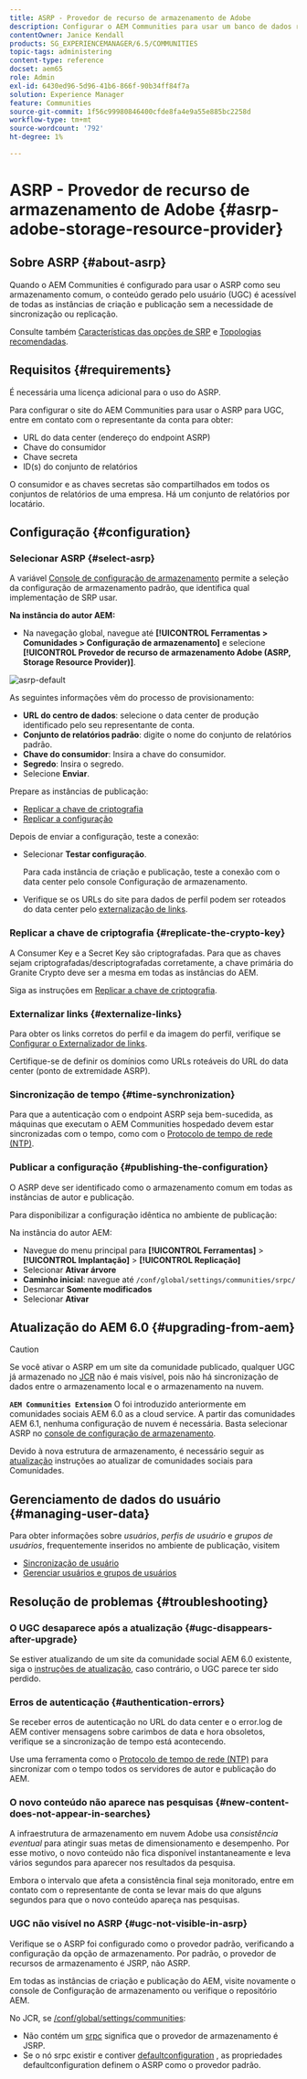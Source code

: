 ```yaml
---
title: ASRP - Provedor de recurso de armazenamento de Adobe
description: Configurar o AEM Communities para usar um banco de dados relacional como seu armazenamento comum
contentOwner: Janice Kendall
products: SG_EXPERIENCEMANAGER/6.5/COMMUNITIES
topic-tags: administering
content-type: reference
docset: aem65
role: Admin
exl-id: 6430ed96-5d96-41b6-866f-90b34ff84f7a
solution: Experience Manager
feature: Communities
source-git-commit: 1f56c99980846400cfde8fa4e9a55e885bc2258d
workflow-type: tm+mt
source-wordcount: '792'
ht-degree: 1%

---
```


# ASRP - Provedor de recurso de armazenamento de Adobe {#asrp-adobe-storage-resource-provider}

## Sobre ASRP {#about-asrp}

Quando o AEM Communities é configurado para usar o ASRP como seu armazenamento comum, o conteúdo gerado pelo usuário (UGC) é acessível de todas as instâncias de criação e publicação sem a necessidade de sincronização ou replicação.

Consulte também [Características das opções de SRP](/help/communities/working-with-srp.md#characteristics-of-srp-options) e [Topologias recomendadas](/help/communities/topologies.md).

## Requisitos {#requirements}

É necessária uma licença adicional para o uso do ASRP.

Para configurar o site do AEM Communities para usar o ASRP para UGC, entre em contato com o representante da conta para obter:

* URL do data center (endereço do endpoint ASRP)
* Chave do consumidor
* Chave secreta
* ID(s) do conjunto de relatórios

O consumidor e as chaves secretas são compartilhados em todos os conjuntos de relatórios de uma empresa. Há um conjunto de relatórios por locatário.

## Configuração {#configuration}

### Selecionar ASRP {#select-asrp}

A variável [Console de configuração de armazenamento](/help/communities/srp-config.md) permite a seleção da configuração de armazenamento padrão, que identifica qual implementação de SRP usar.

**Na instância do autor AEM:**

* Na navegação global, navegue até **[!UICONTROL Ferramentas > Comunidades > Configuração de armazenamento]** e selecione **[!UICONTROL Provedor de recurso de armazenamento Adobe (ASRP, Storage Resource Provider)]**.

![asrp-default](assets/asrp-default.png)

As seguintes informações vêm do processo de provisionamento:

* **URL do centro de dados**: selecione o data center de produção identificado pelo seu representante de conta.
* **Conjunto de relatórios padrão**: digite o nome do conjunto de relatórios padrão.
* **Chave do consumidor**: Insira a chave do consumidor.
* **Segredo**: Insira o segredo.
* Selecione **Enviar**.

Prepare as instâncias de publicação:

* [Replicar a chave de criptografia](#replicate-the-crypto-key)
* [Replicar a configuração](#publishing-the-configuration)

Depois de enviar a configuração, teste a conexão:

* Selecionar **Testar configuração**.

  Para cada instância de criação e publicação, teste a conexão com o data center pelo console Configuração de armazenamento.

* Verifique se os URLs do site para dados de perfil podem ser roteados do data center pelo [externalização de links](#externalize-links).

### Replicar a chave de criptografia {#replicate-the-crypto-key}

A Consumer Key e a Secret Key são criptografadas. Para que as chaves sejam criptografadas/descriptografadas corretamente, a chave primária do Granite Crypto deve ser a mesma em todas as instâncias do AEM.

Siga as instruções em [Replicar a chave de criptografia](/help/communities/deploy-communities.md#replicate-the-crypto-key).

### Externalizar links {#externalize-links}

Para obter os links corretos do perfil e da imagem do perfil, verifique se [Configurar o Externalizador de links](/help/sites-developing/externalizer.md).

Certifique-se de definir os domínios como URLs roteáveis do URL do data center (ponto de extremidade ASRP).

### Sincronização de tempo {#time-synchronization}

Para que a autenticação com o endpoint ASRP seja bem-sucedida, as máquinas que executam o AEM Communities hospedado devem estar sincronizadas com o tempo, como com o [Protocolo de tempo de rede (NTP)](https://www.ntp.org/).

### Publicar a configuração {#publishing-the-configuration}

O ASRP deve ser identificado como o armazenamento comum em todas as instâncias de autor e publicação.

Para disponibilizar a configuração idêntica no ambiente de publicação:

Na instância do autor AEM:

* Navegue do menu principal para **[!UICONTROL Ferramentas]** > **[!UICONTROL Implantação]** > **[!UICONTROL Replicação]**
* Selecionar **Ativar árvore**
* **Caminho inicial**: navegue até `/conf/global/settings/communities/srpc/`
* Desmarcar **Somente modificados**
* Selecionar **Ativar**

## Atualização do AEM 6.0 {#upgrading-from-aem}

>[!CAUTION]
>
>Se você ativar o ASRP em um site da comunidade publicado, qualquer UGC já armazenado no [JCR](/help/communities/jsrp.md) não é mais visível, pois não há sincronização de dados entre o armazenamento local e o armazenamento na nuvem.

**`AEM Communities Extension`** O foi introduzido anteriormente em comunidades sociais AEM 6.0 as a cloud service. A partir das comunidades AEM 6.1, nenhuma configuração de nuvem é necessária. Basta selecionar ASRP no [console de configuração de armazenamento](/help/communities/srp-config.md).

Devido à nova estrutura de armazenamento, é necessário seguir as [atualização](/help/communities/upgrade.md#adobe-cloud-storage) instruções ao atualizar de comunidades sociais para Comunidades.

## Gerenciamento de dados do usuário {#managing-user-data}

Para obter informações sobre *usuários*, *perfis de usuário* e *grupos de usuários*, frequentemente inseridos no ambiente de publicação, visitem

* [Sincronização de usuário](/help/communities/sync.md)
* [Gerenciar usuários e grupos de usuários](/help/communities/users.md)

## Resolução de problemas {#troubleshooting}

### O UGC desaparece após a atualização {#ugc-disappears-after-upgrade}

Se estiver atualizando de um site da comunidade social AEM 6.0 existente, siga o [instruções de atualização](/help/communities/upgrade.md#adobe-cloud-storage), caso contrário, o UGC parece ter sido perdido.

### Erros de autenticação {#authentication-errors}

Se receber erros de autenticação no URL do data center e o error.log de AEM contiver mensagens sobre carimbos de data e hora obsoletos, verifique se a sincronização de tempo está acontecendo.

Use uma ferramenta como o [Protocolo de tempo de rede (NTP)](https://www.ntp.org/) para sincronizar com o tempo todos os servidores de autor e publicação do AEM.

### O novo conteúdo não aparece nas pesquisas {#new-content-does-not-appear-in-searches}

A infraestrutura de armazenamento em nuvem Adobe usa *consistência eventual* para atingir suas metas de dimensionamento e desempenho. Por esse motivo, o novo conteúdo não fica disponível instantaneamente e leva vários segundos para aparecer nos resultados da pesquisa.

Embora o intervalo que afeta a consistência final seja monitorado, entre em contato com o representante de conta se levar mais do que alguns segundos para que o novo conteúdo apareça nas pesquisas.

### UGC não visível no ASRP {#ugc-not-visible-in-asrp}

Verifique se o ASRP foi configurado como o provedor padrão, verificando a configuração da opção de armazenamento. Por padrão, o provedor de recursos de armazenamento é JSRP, não ASRP.

Em todas as instâncias de criação e publicação do AEM, visite novamente o console de Configuração de armazenamento ou verifique o repositório AEM.

No JCR, se [/conf/global/settings/communities](https://localhost:4502/crx/de/index.jsp#/etc/socialconfig/):

* Não contém um [srpc](https://localhost:4502/crx/de/index.jsp#/conf/global/settings/communities/srp) significa que o provedor de armazenamento é JSRP.
* Se o nó srpc existir e contiver [defaultconfiguration](https://localhost:4502/crx/de/index.jsp#/conf/global/settings/communities/srp/defaultconfiguration) , as propriedades defaultconfiguration definem o ASRP como o provedor padrão.
